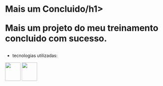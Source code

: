 <h1> Mais um Concluido/h1>

<p>Mais um projeto do meu treinamento concluido com sucesso.</p>

  ##
  
  - tecnologias utilizadas:
  
<div>
  <img width="50px" height="60px" src="https://cdn.jsdelivr.net/gh/devicons/devicon@latest/icons/html5/html5-original.svg" />
  <img width="50px" height="60px" src="https://cdn.jsdelivr.net/gh/devicons/devicon@latest/icons/css3/css3-original.svg" />
</div>

  ##
